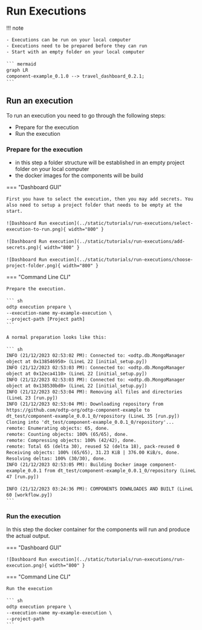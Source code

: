 # Run Executions

!!! note

    - Executions can be run on your local computer
    - Executions need to be prepared before they can run
    - Start with an empty folder on your local computer

    ``` mermaid
    graph LR
    component-example_0.1.0 --> travel_dashboard_0.2.1;
    ``` 

## Run an execution

To run an execution you need to go through the following steps:

- Prepare for the execution
- Run the execution

### Prepare for the execution

- in this step a folder structure will be established in an empty project folder on your local computer
- the docker images for the components will be build

=== "Dashboard GUI"

    First you have to select the execution, then you may add secrets. You also need to setup a project folder that needs to be empty at the start.

    ![Dashboard Run execution](../static/tutorials/run-executions/select-execution-to-run.png){ width="800" }

    ![Dashboard Run execution](../static/tutorials/run-executions/add-secrets.png){ width="800" } 

    ![Dashboard Run execution](../static/tutorials/run-executions/choose-project-folder.png){ width="800" }

=== "Command Line CLI"

    Prepare the execution. 

    ``` sh
    odtp execution prepare \
    --execution-name my-example-execution \
    --project-path [Project path]
    ```

    A normal preparation looks like this:

    ``` sh
    INFO (21/12/2023 02:53:02 PM): Connected to: <odtp.db.MongoManager object at 0x138546950> (LineL 22 [initial_setup.py])
    INFO (21/12/2023 02:53:03 PM): Connected to: <odtp.db.MongoManager object at 0x12eca4110> (LineL 22 [initial_setup.py])
    INFO (21/12/2023 02:53:03 PM): Connected to: <odtp.db.MongoManager object at 0x138530bd0> (LineL 22 [initial_setup.py])
    INFO (21/12/2023 02:53:04 PM): Removing all files and directories (LineL 23 [run.py])
    INFO (21/12/2023 02:53:04 PM): Downloading repository from https://github.com/odtp-org/odtp-component-example to dt_test/component-example_0.0.1_0/repository (LineL 35 [run.py])
    Cloning into 'dt_test/component-example_0.0.1_0/repository'...
    remote: Enumerating objects: 65, done.
    remote: Counting objects: 100% (65/65), done.
    remote: Compressing objects: 100% (42/42), done.
    remote: Total 65 (delta 30), reused 52 (delta 18), pack-reused 0
    Receiving objects: 100% (65/65), 31.23 KiB | 376.00 KiB/s, done.
    Resolving deltas: 100% (30/30), done.
    INFO (21/12/2023 02:53:05 PM): Building Docker image component-example_0.0.1 from dt_test/component-example_0.0.1_0/repository (LineL 47 [run.py])

    INFO (21/12/2023 03:24:36 PM): COMPONENTS DOWNLOADES AND BUILT (LineL 60 [workflow.py])
    ```

### Run the execution   

In this step the docker container for the components will run and produce the actual output.

=== "Dashboard GUI"
    
    ![Dashboard Run execution](../static/tutorials/run-executions/run-execution.png){ width="800" }

=== "Command Line CLI"

    Run the execution

    ``` sh
    odtp execution prepare \
    --execution-name my-example-execution \
    --project-path 
    ```
